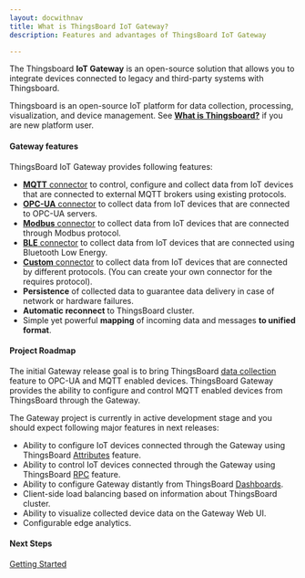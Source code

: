 ```yaml
---
layout: docwithnav
title: What is ThingsBoard IoT Gateway?
description: Features and advantages of ThingsBoard IoT Gateway

---
```


The Thingsboard **IoT Gateway** is an open-source solution that allows you to integrate devices connected to legacy and third-party systems with Thingsboard.  

Thingsboard is an open-source IoT platform for data collection, processing, visualization, and device management. See [**What is Thingsboard?**](https://thingsboard.io/docs/getting-started-guides/what-is-thingsboard/) if you are new platform user.  

#### Gateway features

ThingsBoard IoT Gateway provides following features:

 - [**MQTT** connector](/docs/iot-gateway/mqtt.md) to control, configure and collect data from IoT devices that are connected to external MQTT brokers using existing protocols.
 - [**OPC-UA** connector](/docs/iot-gateway/opc-ua.md) to collect data from IoT devices that are connected to OPC-UA servers.
 - [**Modbus** connector](/docs/iot-gateway/modbus.md) to collect data from IoT devices that are connected through Modbus protocol.
 - [**BLE** connector](/docs/iot-gateway/ble.md) to collect data from IoT devices that are connected using Bluetooth Low Energy.
 - [**Custom** connector](/docs/iot-gateway/custom.md) to collect data from IoT devices that are connected by different protocols. (You can create your own connector for the requires protocol).
 - **Persistence** of collected data to guarantee data delivery in case of network or hardware failures.
 - **Automatic reconnect** to ThingsBoard cluster.
 - Simple yet powerful **mapping** of incoming data and messages **to unified format**.
  

#### Project Roadmap

The initial Gateway release goal is to bring ThingsBoard [data collection](/docs/user-guide/telemetry/) feature to OPC-UA and MQTT enabled devices.
ThingsBoard Gateway provides the ability to configure and control MQTT enabled devices from ThingsBoard through the Gateway.

The Gateway project is currently in active development stage and you should expect following major features in next releases:

 - Ability to configure IoT devices connected through the Gateway using ThingsBoard [Attributes](/docs/user-guide/attributes) feature.
 - Ability to control IoT devices connected through the Gateway using ThingsBoard [RPC](/docs/user-guide/rpc/) feature.
 - Ability to configure Gateway distantly from ThingsBoard [Dashboards](/docs/user-guide/visualization/).
 - Client-side load balancing based on information about ThingsBoard cluster.
 - Ability to visualize collected device data on the Gateway Web UI.
 - Configurable edge analytics.

#### Next Steps

<p><a href="/docs/iot-gateway/getting-started" class="button">Getting Started</a></p>
